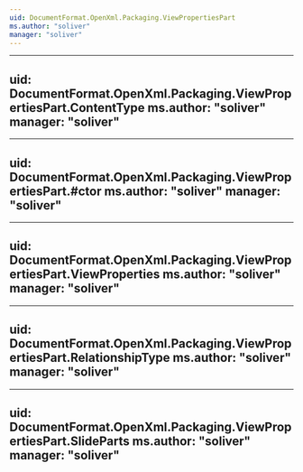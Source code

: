 ```yaml
---
uid: DocumentFormat.OpenXml.Packaging.ViewPropertiesPart
ms.author: "soliver"
manager: "soliver"
---
```


---
uid: DocumentFormat.OpenXml.Packaging.ViewPropertiesPart.ContentType
ms.author: "soliver"
manager: "soliver"
---

---
uid: DocumentFormat.OpenXml.Packaging.ViewPropertiesPart.#ctor
ms.author: "soliver"
manager: "soliver"
---

---
uid: DocumentFormat.OpenXml.Packaging.ViewPropertiesPart.ViewProperties
ms.author: "soliver"
manager: "soliver"
---

---
uid: DocumentFormat.OpenXml.Packaging.ViewPropertiesPart.RelationshipType
ms.author: "soliver"
manager: "soliver"
---

---
uid: DocumentFormat.OpenXml.Packaging.ViewPropertiesPart.SlideParts
ms.author: "soliver"
manager: "soliver"
---
